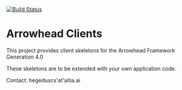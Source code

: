 [![Build Status](https://api.travis-ci.com/arrowhead-f/client-java.svg?branch=develop)](https://travis-ci.com/arrowhead-f/client-java)

# Arrowhead Clients

This project provides client skeletons for the Arrowhead Framework Generation 4.0

These skeletons are to be extended with your own application code. 

Contact: hegeduscs'at'aitia.ai
